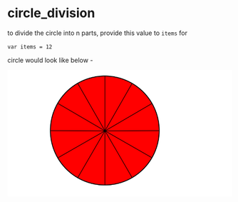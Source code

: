 # circle_division
to divide the circle into n parts, provide this value to ```items``` 
for 
``` 
var items = 12
```
circle would look like below - 

<p align="center"><img src="https://github.com/visheshmishra/circle_division/blob/master/images/circle.png"></p>
